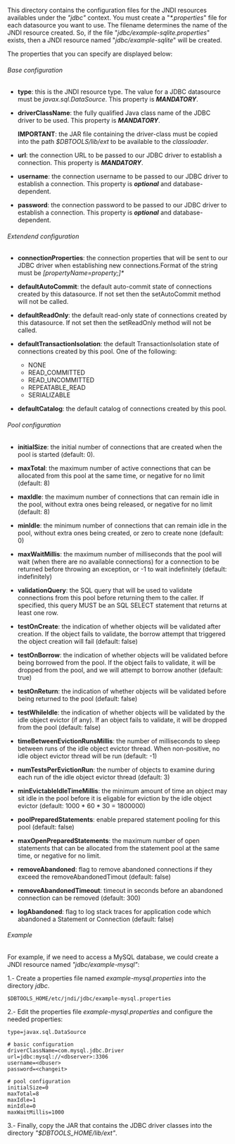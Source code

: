 This directory contains the configuration files for the JNDI resources availables under the _"jdbc"_ context. You must create a "_*.properties_" file for each datasource you want to use. The filename determines the name of the JNDI resource created. So, if the file "_jdbc/example-sqlite.properties_" exists, then a JNDI resource named "_jdbc/example-sqlite_" will be created.

The properties that you can specify are displayed below:

###### Base configuration

- **type**: this is the JNDI resource type. The value for a JDBC datasource must be  _javax.sql.DataSource_. This property is _**MANDATORY**_.

- **driverClassName**: the fully qualified Java class name of the JDBC driver to be used. This property is _**MANDATORY**_.

    **IMPORTANT**: the JAR file containing the driver-class must be copied into the path _$DBTOOLS/lib/ext_ to be available to the _classloader_.

- **url**: the connection URL to be passed to our JDBC driver to establish a connection. This property is _**MANDATORY**_.

- **username**: the connection username to be passed to our JDBC driver to establish a connection. This property is _**optional**_ and database-dependent.

- **password**: the connection password to be passed to our JDBC driver to establish a connection. This property is _**optional**_ and database-dependent.


###### Extendend configuration

- **connectionProperties**: the connection properties that will be sent to our JDBC driver when establishing new connections.Format of the string must be _[propertyName=property;]*_

- **defaultAutoCommit**: the default auto-commit state of connections created by this datasource. If not set then the setAutoCommit method will not be called.

- **defaultReadOnly**: the default read-only state of connections created by this datasource. If not set then the setReadOnly method will not be called.

- **defaultTransactionIsolation**: the default TransactionIsolation state of connections created by this pool. One of the following:

    - NONE
    - READ_COMMITTED
    - READ_UNCOMMITTED
    - REPEATABLE_READ
    - SERIALIZABLE

- **defaultCatalog**: the default catalog of connections created by this pool.

###### Pool configuration

- **initialSize**: the initial number of connections that are created when the pool is started (default: 0).

- **maxTotal**: the maximum number of active connections that can be allocated from this pool at the same time, or negative for no limit (default: 8)

- **maxIdle**: the maximum number of connections that can remain idle in the pool, without extra ones being released, or negative for no limit (default: 8)

- **minIdle**: the minimum number of connections that can remain idle in the pool, without extra ones being created, or zero to create none (default: 0)

- **maxWaitMillis**: the maximum number of milliseconds that the pool will wait (when there are no available connections) for a connection to be returned before throwing an exception, or -1 to wait indefinitely (default: indefinitely)

- **validationQuery**: the SQL query that will be used to validate connections from this pool before returning them to the caller. If specified, this query MUST be an SQL SELECT statement that returns at least one row.

- **testOnCreate**: the indication of whether objects will be validated after creation. If the object fails to validate, the borrow attempt that triggered the object creation will fail (default: false)

- **testOnBorrow**: the indication of whether objects will be validated before being borrowed from the pool. If the object fails to validate, it will be dropped from the pool, and we will attempt to borrow another (default: true)

- **testOnReturn**: the indication of whether objects will be validated before being returned to the pool (default: false)

- **testWhileIdle**: the indication of whether objects will be validated by the idle object evictor (if any). If an object fails to validate, it will be dropped from the pool (default: false)

- **timeBetweenEvictionRunsMillis**: the number of milliseconds to sleep between runs of the idle object evictor thread. When non-positive, no idle object evictor thread will be run (default: -1)

- **numTestsPerEvictionRun**: the number of objects to examine during each run of the idle object evictor thread (default: 3) 

- **minEvictableIdleTimeMillis**: the minimum amount of time an object may sit idle in the pool before it is eligable for eviction by the idle object evictor (default: 1000 * 60 * 30 = 1800000)

- **poolPreparedStatements**: enable prepared statement pooling for this pool (default: false)

- **maxOpenPreparedStatements**: the maximum number of open statements that can be allocated from the statement pool at the same time, or negative for no limit.

- **removeAbandoned**: flag to remove abandoned connections if they exceed the removeAbandonedTimout (default: false)

- **removeAbandonedTimeout**: timeout in seconds before an abandoned connection can be removed (default: 300)

- **logAbandoned**: flag to log stack traces for application code which abandoned a Statement or Connection (default: false)

###### Example

For example, if we need to access a MySQL database, we could create a JNDI resource named _"jdbc/example-mysql"_:

1.- Create a properties file named _example-mysql.properties_ into the directory _jdbc_.

    $DBTOOLS_HOME/etc/jndi/jdbc/example-mysql.properties

2.- Edit the properties file _example-mysql.properties_ and configure the needed properties:

    type=javax.sql.DataSource
    
    # basic configuration
    driverClassName=com.mysql.jdbc.Driver
    url=jdbc:mysql://<dbserver>:3306
    username=<dbuser>
    password=<changeit>
    
    # pool configuration
    initialSize=0
    maxTotal=8
    maxIdle=1
    minIdle=0
    maxWaitMillis=1000
    
3.- Finally, copy the JAR that contains the JDBC driver classes into the directory _"$DBTOOLS_HOME/lib/ext"_.
